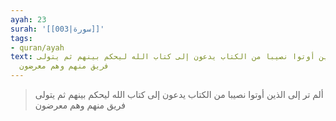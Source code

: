 ```yaml
---
ayah: 23
surah: '[[003|سورة]]'
tags:
- quran/ayah
text: ألم تر إلى الذين أوتوا نصيبا من الكتاب يدعون إلى كتاب الله ليحكم بينهم ثم يتولى
  فريق منهم وهم معرضون
---
```

> ألم تر إلى الذين أوتوا نصيبا من الكتاب يدعون إلى كتاب الله ليحكم بينهم ثم يتولى فريق منهم وهم معرضون
